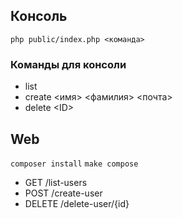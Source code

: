 ## Консоль
`php public/index.php <команда>`
### Команды для консоли
- list
- create <имя> <фамилия> <почта>
- delete \<ID\>

## Web
`composer install`
`make compose`
- GET /list-users
- POST /create-user
- DELETE /delete-user/{id}
